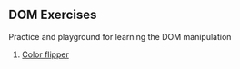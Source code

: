 ## DOM Exercises

Practice and playground for learning the DOM manipulation

1. [Color flipper](https://github.com/Yvad60/dom-exercises/tree/color-flipper)
